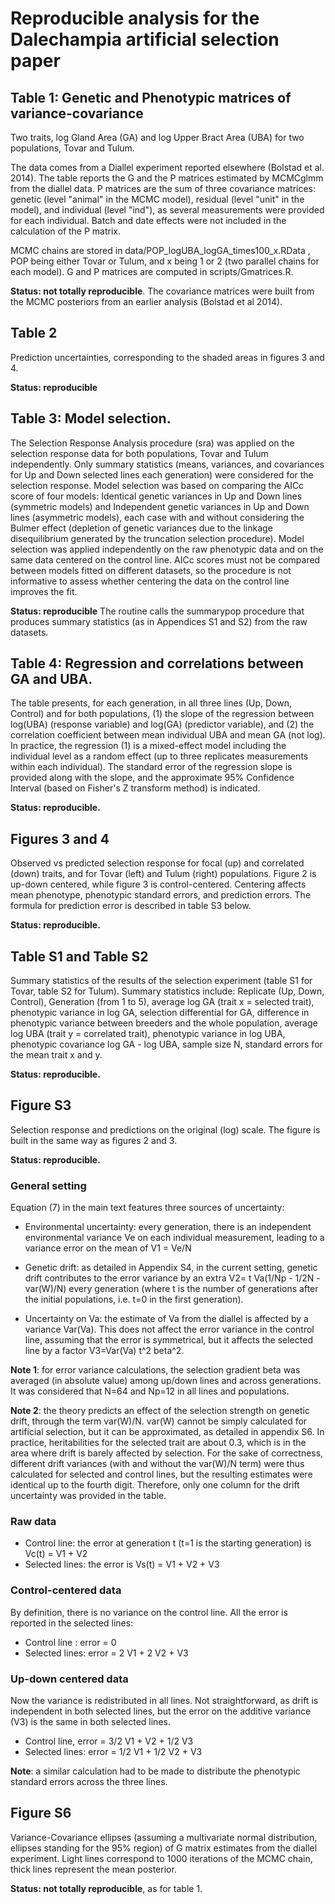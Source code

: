 
# Reproducible analysis for the Dalechampia artificial selection paper


## Table 1: Genetic and Phenotypic matrices of variance-covariance

Two traits, log Gland Area (GA) and log Upper Bract Area (UBA) for two populations, Tovar and Tulum. 

The data comes from a Diallel experiment reported elsewhere (Bolstad et al. 2014). The table reports the G and the P matrices estimated by MCMCglmm from the diallel data. P matrices are the sum of three covariance matrices: genetic (level "animal" in the MCMC model), residual (level "unit" in the model), and individual (level "ind"), as several measurements were provided for each individual. Batch and date effects were not included in the calculation of the P matrix.

MCMC chains are stored in data/POP_logUBA_logGA_times100_x.RData , POP being either Tovar or Tulum, and x being 1 or 2 (two parallel chains for each model). G and P matrices are computed in scripts/Gmatrices.R. 

**Status: not totally reproducible**. The covariance matrices were built from the MCMC posteriors from an earlier analysis (Bolstad et al 2014). 

## Table 2

Prediction uncertainties, corresponding to the shaded areas in figures 3 and 4. 

**Status: reproducible**

## Table 3: Model selection. 

The Selection Response Analysis procedure (sra) was applied on the selection response data for both populations, Tovar and Tulum independently. Only summary statistics (means, variances, and covariances for Up and Down selected lines each generation) were considered for the selection response. Model selection was based on comparing the AICc score of four models: Identical genetic variances in Up and Down lines (symmetric models) and Independent genetic variances in Up and Down lines (asymmetric models), each case with and without considering the Bulmer effect (depletion of genetic variances due to the linkage disequilibrium generated by the truncation selection procedure). Model selection was applied independently on the raw phenotypic data and on the same data centered on the control line. AICc scores must not be compared between models fitted on different datasets, so the procedure is not informative to assess whether centering the data on the control line improves the fit.  

**Status: reproducible** The routine calls the summarypop procedure that produces summary statistics (as in Appendices S1 and S2) from the raw datasets.  

## Table 4: Regression and correlations between GA and UBA. 

The table presents, for each generation, in all three lines (Up, Down, Control) and for both populations, (1) the slope of the regression between log(UBA) (response variable) and log(GA) (predictor variable), and (2) the correlation coefficient between mean individual UBA and mean GA (not log). In practice, the regression (1) is a mixed-effect model including the individual level as a random effect (up to three replicates measurements within each individual). The standard error of the regression slope is provided along with the slope, and the approximate 95% Confidence Interval (based on Fisher's Z transform method) is indicated.  

**Status: reproducible.**  


## Figures 3 and 4

Observed vs predicted selection response for focal (up) and correlated (down) traits, and for Tovar (left) and Tulum (right) populations. Figure 2 is up-down centered, while figure 3 is control-centered. Centering affects mean phenotype, phenotypic standard errors, and prediction errors. The formula for prediction error is described in table S3 below. 

**Status: reproducible.**  

## Table S1 and Table S2

Summary statistics of the results of the selection experiment (table S1 for Tovar, table S2 for Tulum). Summary statistics include: Replicate (Up, Down, Control), Generation (from 1 to 5), average log GA (trait x = selected trait), phenotypic variance in log GA, selection differential for GA, difference in phenotypic variance between breeders and the whole population, average log UBA (trait y = correlated trait), phenotypic variance in log UBA, phenotypic covariance log GA - log UBA, sample size N, standard errors for the mean trait x and y.  

**Status: reproducible.**  

## Figure S3

Selection response and predictions on the original (log) scale. The figure is built in the same way as figures 2 and 3. 

**Status: reproducible.**  

### General setting

Equation (7) in the main text features three sources of uncertainty:

* Environmental uncertainty: every generation, there is an independent environmental variance Ve on each individual measurement, leading to a variance error on the mean of V1 = Ve/N

* Genetic drift: as detailed in Appendix S4, in the current setting, genetic drift contributes to the error variance by an extra V2= t Va(1/Np - 1/2N - var(W)/N) every generation (where t is the number of generations after the initial populations, i.e. t=0 in the first generation).

* Uncertainty on Va: the estimate of Va from the diallel is affected by a variance Var(Va). This does not affect the error variance in the control line, assuming that the error is symmetrical, but it affects the selected line by a factor V3=Var(Va) t^2 beta^2. 

**Note 1**: for error variance calculations, the selection gradient beta was averaged (in absolute value) among up/down lines and across generations. It was considered that N=64 and Np=12 in all lines and populations.  

**Note 2**: the theory predicts an effect of the selection strength on genetic drift, through the term var(W)/N. var(W) cannot be simply calculated for artificial selection, but it can be approximated, as detailed in appendix S6. In practice, heritabilities for the selected trait are about 0.3, which is in the area where drift is barely affected by selection. For the sake of correctness, different drift variances (with and without the var(W)/N term) were thus calculated for selected and control lines, but the resulting estimates were identical up to the fourth digit. Therefore, only one column for the drift uncertainty was provided in the table. 

### Raw data
* Control line: the error at generation t (t=1 is the starting generation) is Vc(t) = V1 + V2
* Selected lines: the error is Vs(t) = V1 + V2 + V3

### Control-centered data
By definition, there is no variance on the control line. All the error is reported in the selected lines:
* Control line : error = 0
* Selected lines: error = 2 V1 + 2 V2 + V3

### Up-down centered data
Now the variance is redistributed in all lines. Not straightforward, as drift is independent in both selected lines, but the error on the additive variance (V3) is the same in both selected lines.
* Control line, error = 3/2 V1 + V2 + 1/2 V3
* Selected lines: error = 1/2 V1 + 1/2 V2 + V3

**Note**: a similar calculation had to be made to distribute the phenotypic standard errors across the three lines.

## Figure S6

Variance-Covariance ellipses (assuming a multivariate normal distribution, ellipses standing for the 95% region) of G matrix estimates from the diallel experiment. Light lines correspond to 1000 iterations of the MCMC chain, thick lines represent the mean posterior.

**Status: not totally reproducible**, as for table 1. 
